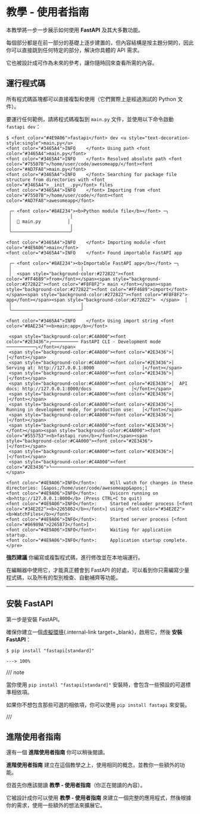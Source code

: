 # 教學 - 使用者指南

本教學將一步一步展示如何使用 **FastAPI** 及其大多數功能。

每個部分都是在前一部分的基礎上逐步建置的，但內容結構是按主題分開的，因此你可以直接跳到任何特定的部分，解決你具體的 API 需求。

它也被設計成可作為未來的參考，讓你隨時回來查看所需的內容。

## 運行程式碼

所有程式碼區塊都可以直接複製和使用（它們實際上是經過測試的 Python 文件）。

要運行任何範例，請將程式碼複製到 `main.py` 文件，並使用以下命令啟動 `fastapi dev`：

<div class="termy">

```console
$ <font color="#4E9A06">fastapi</font> dev <u style="text-decoration-style:single">main.py</u>
<font color="#3465A4">INFO    </font> Using path <font color="#3465A4">main.py</font>
<font color="#3465A4">INFO    </font> Resolved absolute path <font color="#75507B">/home/user/code/awesomeapp/</font><font color="#AD7FA8">main.py</font>
<font color="#3465A4">INFO    </font> Searching for package file structure from directories with <font color="#3465A4">__init__.py</font> files
<font color="#3465A4">INFO    </font> Importing from <font color="#75507B">/home/user/code/</font><font color="#AD7FA8">awesomeapp</font>

 ╭─ <font color="#8AE234"><b>Python module file</b></font> ─╮
 │                      │
 │  🐍 main.py          │
 │                      │
 ╰──────────────────────╯

<font color="#3465A4">INFO    </font> Importing module <font color="#4E9A06">main</font>
<font color="#3465A4">INFO    </font> Found importable FastAPI app

 ╭─ <font color="#8AE234"><b>Importable FastAPI app</b></font> ─╮
 │                          │
 │  <span style="background-color:#272822"><font color="#FF4689">from</font></span><span style="background-color:#272822"><font color="#F8F8F2"> main </font></span><span style="background-color:#272822"><font color="#FF4689">import</font></span><span style="background-color:#272822"><font color="#F8F8F2"> app</font></span><span style="background-color:#272822">  </span>  │
 │                          │
 ╰──────────────────────────╯

<font color="#3465A4">INFO    </font> Using import string <font color="#8AE234"><b>main:app</b></font>

 <span style="background-color:#C4A000"><font color="#2E3436">╭────────── FastAPI CLI - Development mode ───────────╮</font></span>
 <span style="background-color:#C4A000"><font color="#2E3436">│                                                     │</font></span>
 <span style="background-color:#C4A000"><font color="#2E3436">│  Serving at: http://127.0.0.1:8000                  │</font></span>
 <span style="background-color:#C4A000"><font color="#2E3436">│                                                     │</font></span>
 <span style="background-color:#C4A000"><font color="#2E3436">│  API docs: http://127.0.0.1:8000/docs               │</font></span>
 <span style="background-color:#C4A000"><font color="#2E3436">│                                                     │</font></span>
 <span style="background-color:#C4A000"><font color="#2E3436">│  Running in development mode, for production use:   │</font></span>
 <span style="background-color:#C4A000"><font color="#2E3436">│                                                     │</font></span>
 <span style="background-color:#C4A000"><font color="#2E3436">│  </font></span><span style="background-color:#C4A000"><font color="#555753"><b>fastapi run</b></font></span><span style="background-color:#C4A000"><font color="#2E3436">                                        │</font></span>
 <span style="background-color:#C4A000"><font color="#2E3436">│                                                     │</font></span>
 <span style="background-color:#C4A000"><font color="#2E3436">╰─────────────────────────────────────────────────────╯</font></span>

<font color="#4E9A06">INFO</font>:     Will watch for changes in these directories: [&apos;/home/user/code/awesomeapp&apos;]
<font color="#4E9A06">INFO</font>:     Uvicorn running on <b>http://127.0.0.1:8000</b> (Press CTRL+C to quit)
<font color="#4E9A06">INFO</font>:     Started reloader process [<font color="#34E2E2"><b>2265862</b></font>] using <font color="#34E2E2"><b>WatchFiles</b></font>
<font color="#4E9A06">INFO</font>:     Started server process [<font color="#06989A">2265873</font>]
<font color="#4E9A06">INFO</font>:     Waiting for application startup.
<font color="#4E9A06">INFO</font>:     Application startup complete.
</pre>
```

</div>

**強烈建議** 你編寫或複製程式碼，進行修改並在本地端運行。

在編輯器中使用它，才能真正體會到 FastAPI 的好處，可以看到你只需編寫少量程式碼，以及所有的型別檢查、自動補齊等功能。

---

## 安裝 FastAPI

第一步是安裝 FastAPI。

確保你建立一個[虛擬環境](../virtual-environments.md){.internal-link target=_blank}，啟用它，然後 **安裝 FastAPI**：

<div class="termy">

```console
$ pip install "fastapi[standard]"

---> 100%
```

</div>

/// note

當你使用 `pip install "fastapi[standard]"` 安裝時，會包含一些預設的可選標準相依項。

如果你不想包含那些可選的相依項，你可以使用 `pip install fastapi` 來安裝。

///

## 進階使用者指南

還有一個 **進階使用者指南** 你可以稍後閱讀。

**進階使用者指南** 建立在這個教學之上，使用相同的概念，並教你一些額外的功能。

但首先你應該閱讀 **教學 - 使用者指南**（你正在閱讀的內容）。

它被設計成你可以使用 **教學 - 使用者指南** 來建立一個完整的應用程式，然後根據你的需求，使用一些額外的想法來擴展它。

